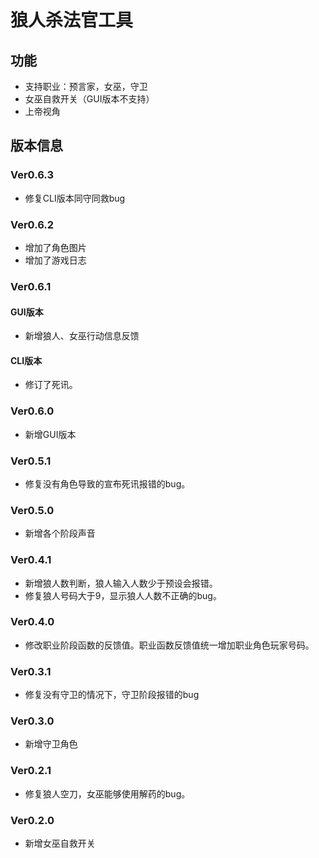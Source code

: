 # 狼人杀法官工具

## 功能

- 支持职业：预言家，女巫，守卫
- 女巫自救开关（GUI版本不支持）
- 上帝视角

## 版本信息

### Ver0.6.3

- 修复CLI版本同守同救bug

### Ver0.6.2

- 增加了角色图片
- 增加了游戏日志

### Ver0.6.1

#### GUI版本

- 新增狼人、女巫行动信息反馈

#### CLI版本

- 修订了死讯。

### Ver0.6.0

- 新增GUI版本

### Ver0.5.1

- 修复没有角色导致的宣布死讯报错的bug。

### Ver0.5.0

- 新增各个阶段声音

### Ver0.4.1

- 新增狼人数判断，狼人输入人数少于预设会报错。
- 修复狼人号码大于9，显示狼人人数不正确的bug。

### Ver0.4.0

- 修改职业阶段函数的反馈值。职业函数反馈值统一增加职业角色玩家号码。

### Ver0.3.1

- 修复没有守卫的情况下，守卫阶段报错的bug

### Ver0.3.0

- 新增守卫角色

### Ver0.2.1

- 修复狼人空刀，女巫能够使用解药的bug。

### Ver0.2.0

- 新增女巫自救开关
